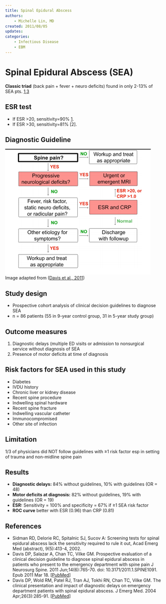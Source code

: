 ```yaml
---
title: Spinal Epidural Abscess
authors:
    - Michelle Lin, MD
created: 2011/08/05
updates:
categories:
    - Infectious Disease
    - EBM
---
```


# Spinal Epidural Abscess (SEA)

**Classic triad** (back pain + fever + neuro deficits) found in only 2-13% of SEA pts. [1](https://www.ncbi.nlm.nih.gov/pubmed/?term=15028325),[3](https://www.ncbi.nlm.nih.gov/pubmed/?term=21417700)

## ESR test

- If ESR >20, sensitivity=90% [1](https://www.ncbi.nlm.nih.gov/pubmed/?term=15028325).
- If ESR >30, sensitivity=81% [2].

## Diagnostic Guideline

![Spinal epidural abscess guideline flowchart](image-1.png)
Image adapted from ([Davis et al., 2011](https://www.ncbi.nlm.nih.gov/pubmed/?term=21417700))

## Study design

- Prospective cohort analysis of clinical decision guidelines to diagnose SEA 
- n = 86 patients (55 in 9-year control group, 31 in 5-year study group)

## Outcome measures

1. Diagnostic delays (multiple ED visits or admission to nonsurgical service without diagnosis of SEA
2. Presence of motor deficits at time of diagnosis

## Risk factors for SEA used in this study

- Diabetes
- IVDU history
- Chronic liver or kidney disease
- Recent spine procedure
- Indwelling spinal hardware
- Recent spine fracture
- Indwelling vascular catheter
- Immunocompromised
- Other site of infection

## Limitation

1/3 of physicians did NOT follow guidelines with &ge;1 risk factor esp in setting of trauma and non-midline spine pain

## Results 

- **Diagnostic delays:** 84% without guidelines, 10% with guidelines (OR = 48)
- **Motor deficits at diagnosis:** 82% without guidelines, 19% with guidelines (OR = 19)
- **ESR:** Sensitivity = 100% and specificity = 67% if &ge;1 SEA risk factor
- **ROC curve** better with ESR (0.96) than CRP (0.81)

## References

- Sidman RD, Delorie RC, Spitalnic SJ, Sucov A: Screening tests for spinal epidural abscess lack the sensitivity required to rule it out, Acad Emerg Med (abstract), 9(5):413-4, 2002.
- Davis DP, Salazar A, Chan TC, Vilke GM. Prospective evaluation of a clinical decision guideline to diagnose spinal epidural abscess in patients who present to the emergency department with spine pain J Neurosurg Spine. 2011 Jun;14(6):765-70. doi: 10.3171/2011.1.SPINE1091. Epub 2011 Mar 18. [[PubMed](https://www.ncbi.nlm.nih.gov/pubmed/?term=21417700)]
- Davis DP, Wold RM, Patel RJ, Tran AJ, Tokhi RN, Chan TC, Vilke GM. The clinical presentation and impact of diagnostic delays on emergency department patients with spinal epidural abscess. J Emerg Med. 2004 Apr;26(3):285-91. [[PubMed](https://www.ncbi.nlm.nih.gov/pubmed/?term=15028325)]
